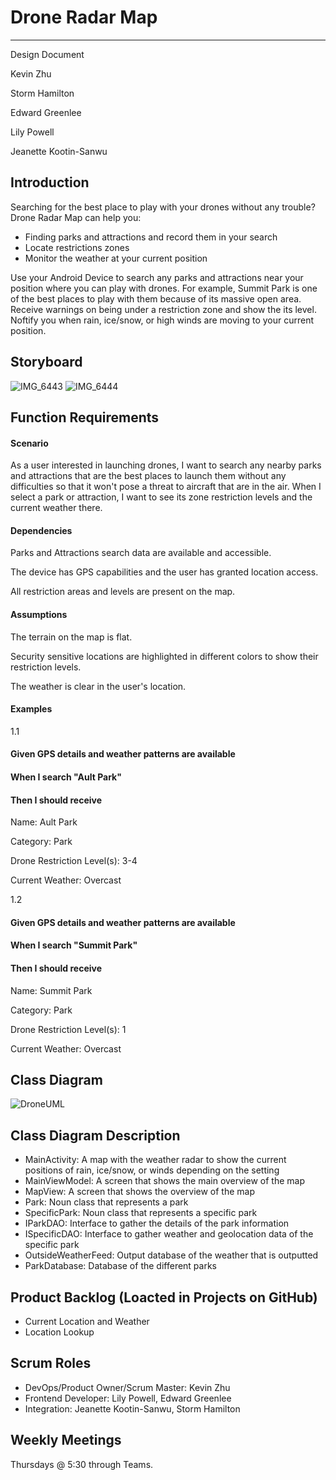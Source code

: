 # Drone Radar Map

---

Design Document

Kevin Zhu

Storm Hamilton

Edward Greenlee 

Lily Powell

Jeanette Kootin-Sanwu

## Introduction
Searching for the best place to play with your drones without any trouble? Drone Radar Map can help you:
- Finding parks and attractions and record them in your search
- Locate restrictions zones
- Monitor the weather at your current position

Use your Android Device to search any parks and attractions near your position where you can play with drones. For example, Summit Park is one of the best places to play with them because of its massive open area. Receive warnings on being under a restriction zone and show the its level. Noftify you when rain, ice/snow, or high winds are moving to your current position.
## Storyboard
![IMG_6443](https://user-images.githubusercontent.com/51676111/106401765-db288280-63f3-11eb-9fcb-259fb0da6e1e.jpeg)
![IMG_6444](https://user-images.githubusercontent.com/51676111/106401773-e24f9080-63f3-11eb-9cae-33b5df8f1bac.jpeg)
## Function Requirements
#### Scenario
As a user interested in launching drones, I want to search any nearby parks and attractions that are the best places to launch them without any difficulties so that it won't pose a threat to aircraft that are in the air. When I select a park or attraction, I want to see its zone restriction levels and the current weather there.

#### Dependencies
Parks and Attractions search data are available and accessible.

The device has GPS capabilities and the user has granted location access.

All restriction areas and levels are present on the map.
#### Assumptions
The terrain on the map is flat.

Security sensitive locations are highlighted in different colors to show their restriction levels.

The weather is clear in the user's location.

#### Examples
1.1

#### Given GPS details and weather patterns are available 
#### When I search "Ault Park"
#### Then I should receive

Name: Ault Park

Category: Park

Drone Restriction Level(s): 3-4

Current Weather: Overcast

1.2

#### Given GPS details and weather patterns are available 
#### When I search "Summit Park"
#### Then I should receive

Name: Summit Park

Category: Park

Drone Restriction Level(s): 1

Current Weather: Overcast
## Class Diagram
 ![DroneUML](https://user-images.githubusercontent.com/55035232/106397933-f8525680-63dd-11eb-88f1-f94e0094307a.png)
## Class Diagram Description
- MainActivity: A map with the weather radar to show the current positions of rain, ice/snow, or winds depending on the setting
- MainViewModel: A screen that shows the main overview of the map
- MapView: A screen that shows the overview of the map
- Park: Noun class that represents a park
- SpecificPark: Noun class that represents a specific park
- IParkDAO: Interface to gather the details of the park information
- ISpecificDAO: Interface to gather weather and geolocation data of the specific park 
- OutsideWeatherFeed: Output database of the weather that is outputted
- ParkDatabase: Database of the different parks

## Product Backlog (Loacted in Projects on GitHub)
 - Current Location and Weather
 - Location Lookup
## Scrum Roles
- DevOps/Product Owner/Scrum Master: Kevin Zhu
- Frontend Developer: Lily Powell, Edward Greenlee
- Integration: Jeanette Kootin-Sanwu, Storm Hamilton

## Weekly Meetings
Thursdays @ 5:30 through Teams.
